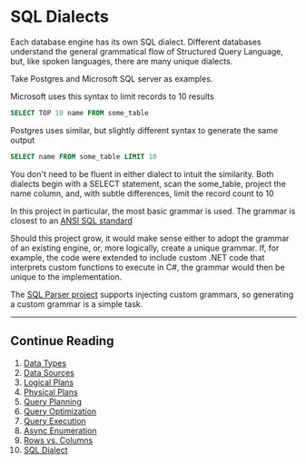 # SQL Dialects

Each database engine has its own SQL dialect.  Different databases understand the general grammatical flow of Structured Query Language, but, like spoken languages, there are many unique dialects.

Take Postgres and Microsoft SQL server as examples.

Microsoft uses this syntax to limit records to 10 results

```sql
SELECT TOP 10 name FROM some_table
```

Postgres uses similar, but slightly different syntax to generate the same output

```sql
SELECT name FROM some_table LIMIT 10
```

You don't need to be fluent in either dialect to intuit the similarity.  Both dialects begin with a SELECT statement, scan the some_table, project the name column, and, with subtle differences, limit the record count to 10

In this project in particular, the most basic grammar is used.  The grammar is closest to an [ANSI SQL standard](https://en.wikipedia.org/wiki/SQL)

Should this project grow, it would make sense either to adopt the grammar of an existing engine, or, more logically, create a unique grammar.  If, for example, the code were extended to include custom .NET code that interprets custom functions to execute in C#, the grammar would then be unique to the implementation.  

The [SQL Parser project](https://github.com/TylerBrinks/SqlParser-cs) supports injecting custom grammars, so generating a custom grammar is a simple task. 

---

## Continue Reading

1.   [Data Types](data-types.md)
2.   [Data Sources](data-sources.md)
3.   [Logical Plans](logical-plans.md)
4.   [Physical Plans](physical-plans.md)
5.   [Query Planning](query-planning.md)
6.   [Query Optimization](query-optimization.md)
7.   [Query Execution](query-execution.md)
8.   [Async Enumeration](async-execution.md)
9.   [Rows vs. Columns](rows-and-columns.md)
10.  [SQL Dialect](sql-dialect.md)